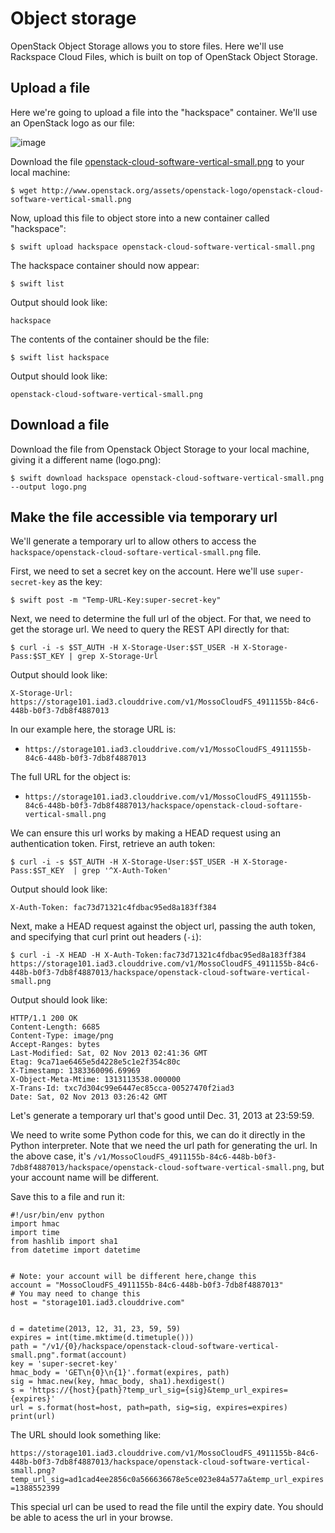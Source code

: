 # Object storage

OpenStack Object Storage allows you to store files. Here we'll use Rackspace Cloud Files, which is built on top of OpenStack Object Storage.

## Upload a file

Here we're going to upload a file into the "hackspace" container. We'll use an OpenStack logo as our file:

![image](http://www.openstack.org/assets/openstack-logo/openstack-cloud-software-vertical-small.png)


Download the file [openstack-cloud-software-vertical-small.png] to your local machine:

	$ wget http://www.openstack.org/assets/openstack-logo/openstack-cloud-software-vertical-small.png

Now, upload this file to object store into a new container called "hackspace":

    $ swift upload hackspace openstack-cloud-software-vertical-small.png

The hackspace container should now appear:

    $ swift list

Output should look like:

    hackspace

The contents of the container should be the file:

	$ swift list hackspace

Output should look like:

	openstack-cloud-software-vertical-small.png

[openstack-cloud-software-vertical-small.png]: http://www.openstack.org/assets/openstack-logo/openstack-cloud-software-vertical-small.png

## Download a file

Download the file from Openstack Object Storage to your local machine, giving it a different name (logo.png):

    $ swift download hackspace openstack-cloud-software-vertical-small.png --output logo.png


## Make the file accessible via temporary url

We'll generate a temporary url to allow others to access the `hackspace/openstack-cloud-softare-vertical-small.png` file.

First, we need to set a secret key on the account. Here we'll use `super-secret-key` as the key:

    $ swift post -m "Temp-URL-Key:super-secret-key"


Next, we need to determine the full url of the object. For that, we need to get the storage url. We need to query the REST API directly for that:

    $ curl -i -s $ST_AUTH -H X-Storage-User:$ST_USER -H X-Storage-Pass:$ST_KEY | grep X-Storage-Url

Output should look like:

    X-Storage-Url: https://storage101.iad3.clouddrive.com/v1/MossoCloudFS_4911155b-84c6-448b-b0f3-7db8f4887013

In our example here, the storage URL is:
 * `https://storage101.iad3.clouddrive.com/v1/MossoCloudFS_4911155b-84c6-448b-b0f3-7db8f4887013`

The full URL for the object is:
 * `https://storage101.iad3.clouddrive.com/v1/MossoCloudFS_4911155b-84c6-448b-b0f3-7db8f4887013/hackspace/openstack-cloud-softare-vertical-small.png`

We can ensure this url works by making a HEAD request using an authentication token. First, retrieve an auth token:

	$ curl -i -s $ST_AUTH -H X-Storage-User:$ST_USER -H X-Storage-Pass:$ST_KEY  | grep '^X-Auth-Token'

Output should look like:

	X-Auth-Token: fac73d71321c4fdbac95ed8a183ff384
Next, make a HEAD request against the object url, passing the auth token, and specifying that curl print out headers (`-i`):

	$ curl -i -X HEAD -H X-Auth-Token:fac73d71321c4fdbac95ed8a183ff384 https://storage101.iad3.clouddrive.com/v1/MossoCloudFS_4911155b-84c6-448b-b0f3-7db8f4887013/hackspace/openstack-cloud-software-vertical-small.png

Output should look like:

	HTTP/1.1 200 OK
	Content-Length: 6685
	Content-Type: image/png
	Accept-Ranges: bytes
	Last-Modified: Sat, 02 Nov 2013 02:41:36 GMT
	Etag: 9ca71ae6465e5d4228e5c1e2f354c80c
	X-Timestamp: 1383360096.69969
	X-Object-Meta-Mtime: 1313113538.000000
	X-Trans-Id: txc7d304c99e6447ec85cca-00527470f2iad3
	Date: Sat, 02 Nov 2013 03:26:42 GMT


Let's generate a temporary url that's good until Dec. 31, 2013 at 23:59:59.

We need to write some Python code for this, we can do it directly in the Python interpreter. Note that we need the url path for generating the url. In the above case, it's `/v1/MossoCloudFS_4911155b-84c6-448b-b0f3-7db8f4887013/hackspace/openstack-cloud-software-vertical-small.png`, but your account name will be different.

Save this to a file and run it:

```
#!/usr/bin/env python
import hmac
import time
from hashlib import sha1
from datetime import datetime


# Note: your account will be different here,change this
account = "MossoCloudFS_4911155b-84c6-448b-b0f3-7db8f4887013"
# You may need to change this
host = "storage101.iad3.clouddrive.com"


d = datetime(2013, 12, 31, 23, 59, 59)
expires = int(time.mktime(d.timetuple()))
path = "/v1/{0}/hackspace/openstack-cloud-software-vertical-small.png".format(account)
key = 'super-secret-key'
hmac_body = 'GET\n{0}\n{1}'.format(expires, path)
sig = hmac.new(key, hmac_body, sha1).hexdigest()
s = 'https://{host}{path}?temp_url_sig={sig}&temp_url_expires={expires}'
url = s.format(host=host, path=path, sig=sig, expires=expires)
print(url)
```

The URL should look something like:


`https://storage101.iad3.clouddrive.com/v1/MossoCloudFS_4911155b-84c6-448b-b0f3-7db8f4887013/hackspace/openstack-cloud-software-vertical-small.png?temp_url_sig=ad1cad4ee2856c0a566636678e5ce023e84a577a&temp_url_expires=1388552399`

This special url can be used to read the file until the expiry date. You
should be able to acess the url in your browse.



